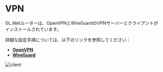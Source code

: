 # VPN

GL.iNetルーターは、OpenVPNとWireGuardのVPNサーバーとクライアントがインストールされています。

詳細な設定手順については、以下のリンクを参照してください：

- [**OpenVPN**](https://docs.gl-inet.com/jp/3/app/openvpn/)
- [**WireGuard**](https://docs.gl-inet.com/jp/3/app/wireguard/)

![client](https://static.gl-inet.com/docs/jp/3/setup/mini_router/vpn/vpn.png)



